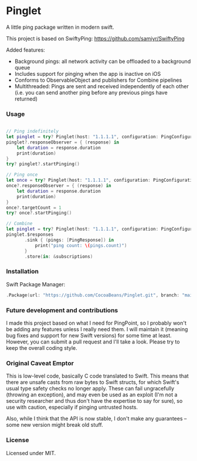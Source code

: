 # Pinglet

A little ping package written in modern swift.

This project is based on SwiftyPing: https://github.com/samiyr/SwiftyPing

Added features:
- Background pings: all network activity can be offloaded to a background queue
- Includes support for pinging when the app is inactive on iOS
- Conforms to ObservableObject and publishers for Combine pipelines 
- Multithreaded: Pings are sent and received independently of each other (i.e. you can send another ping before any previous pings have returned)

### Usage
```swift

// Ping indefinitely
let pinglet = try? Pinglet(host: "1.1.1.1", configuration: PingConfiguration(interval: 0.5, with: 5), queue: DispatchQueue.global())
pinglet?.responseObserver = { (response) in
    let duration = response.duration
    print(duration)
}
try? pinglet?.startPinging()

// Ping once
let once = try? Pinglet(host: "1.1.1.1", configuration: PingConfiguration(interval: 0.5, with: 5), queue: DispatchQueue.global())
once?.responseObserver = { (response) in
    let duration = response.duration
    print(duration)
}
once?.targetCount = 1
try? once?.startPinging()

// Combine
let pinglet = try? Pinglet(host: "1.1.1.1", configuration: PingConfiguration(interval: 0.5, with: 5), queue: DispatchQueue.global())
pinglet.$responses
       .sink { (pings: [PingResponse]) in
           print("ping count: \(pings.count)")
       }
       .store(in: &subscriptions)

```
### Installation
Swift Package Manager:

```swift
.Package(url: "https://github.com/CocoaBeans/Pinglet.git", branch: "main")
```

### Future development and contributions
I made this project based on what I need for PingPoint, so I probably won't be adding any features unless I really need them. I will maintain it (meaning bug fixes and support for new Swift versions) for some time at least. However, you can submit a pull request and I'll take a look. Please try to keep the overall coding style.

### Original Caveat Emptor
This is low-level code, basically C code translated to Swift. This means that there are unsafe casts from raw bytes to Swift structs, for which Swift's usual type safety checks no longer apply. These can fail ungracefully (throwing an exception), and may even be used as an exploit (I'm not a security researcher and thus don't have the expertise to say for sure), so use with caution, especially if pinging untrusted hosts.

Also, while I think that the API is now stable, I don't make any guarantees – some new version might break old stuff.

### License
Licensed under MIT.
